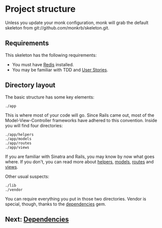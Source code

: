 Project structure
=================

Unless you update your monk configuration, monk will grab the default
skeleton from git://github.com/monkrb/skeleton.git.

Requirements
------------

This skeleton has the following requirements:

- You must have [Redis](/help/redis) installed.
- You may be familiar with TDD and [User Stories](/help/stories).

Directory layout
----------------

The basic structure has some key elements:

    ./app

This is where most of your code will go. Since Rails came out, most of the
Model-View-Controller frameworks have adhered to this
convention. Inside you will find four directories:

    ./app/helpers
    ./app/models
    ./app/routes
    ./app/views

If you are familiar with Sinatra and Rails, you may know by
now what goes where. If you don't, you can read more about
[helpers](/structure/helpers), [models](/structure/models), [routes](/structure/routes)
and [views](/structure/views).

Other usual suspects:

    ./lib
    ./vendor

You can require everything you put in those two directories. Vendor is
special, though, thanks to the [dependencies](/dependencies) gem.

Next: [Dependencies](/dependencies)
-----------------------------------
